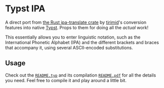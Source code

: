 # Typst IPA

A direct port from [the Rust ipa-translate crate](https://github.com/tirimid/ipa-translate) by [tirimid](https://github.com/tirimid)'s conversion features into native [Typst](https://typst.app). Props to them for doing all the *actual* work!

This essentially allows you to enter linguistic notation, such as the International Phonetic Alphabet (IPA) and the different brackets and braces that accompany it, using several ASCII-encoded substitutions.

## Usage

Check out the [`README.typ`](README.typ#L15) and its compilation [`README.pdf`](README.pdf) for all the details you need. Feel free to compile it and play around a little bit.
